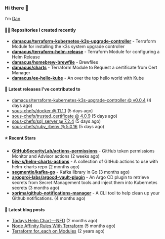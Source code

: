 

### Hi there 👋

I'm [Dan](https://medium.com/@dan.m.webb)

#### 👨‍💻 Repositories I created recently
- **[damacus/terraform-kubernetes-k3s-upgrade-controller](https://github.com/damacus/terraform-kubernetes-k3s-upgrade-controller)** - Terraform Module for installing the k3s system upgrade controller
- **[damacus/terraform-helm-release](https://github.com/damacus/terraform-helm-release)** - Terraform Module for configuring a Helm Release
- **[damacus/homebrew-brewfile](https://github.com/damacus/homebrew-brewfile)** - Brewfiles
- **[damacus/charts](https://github.com/damacus/charts)** - Terraform Module to Request a certificate from Cert Manager
- **[damacus/ee-hello-kube](https://github.com/damacus/ee-hello-kube)** - An over the top hello world with Kube

#### 🚀 Latest releases I've contributed to


- [damacus/terraform-kubernetes-k3s-upgrade-controller @ v0.0.4](https://github.com/damacus/terraform-kubernetes-k3s-upgrade-controller/releases/tag/v0.0.4) (4 days ago)
- [sous-chefs/docker @ 11.1.1](https://github.com/sous-chefs/docker/releases/tag/11.1.1) (5 days ago)
- [sous-chefs/trusted_certificate @ 4.0.9](https://github.com/sous-chefs/trusted_certificate/releases/tag/4.0.9) (5 days ago)
- [sous-chefs/sql_server @ 7.2.4](https://github.com/sous-chefs/sql_server/releases/tag/7.2.4) (5 days ago)
- [sous-chefs/ruby_rbenv @ 5.0.16](https://github.com/sous-chefs/ruby_rbenv/releases/tag/5.0.16) (5 days ago)

#### ⭐ Recent Stars


- **[GitHubSecurityLab/actions-permissions](https://github.com/GitHubSecurityLab/actions-permissions)** - GitHub token permissions Monitor and Advisor actions (2 weeks ago)
- **[bjw-s/helm-charts-actions](https://github.com/bjw-s/helm-charts-actions)** - A collection of GitHub actions to use with helm-charts repo (2 months ago)
- **[segmentio/kafka-go](https://github.com/segmentio/kafka-go)** - Kafka library in Go (3 months ago)
- **[argoproj-labs/argocd-vault-plugin](https://github.com/argoproj-labs/argocd-vault-plugin)** - An Argo CD plugin to retrieve secrets from Secret Management tools and inject them into Kubernetes secrets (3 months ago)
- **[xorima/github-notifications-manager](https://github.com/xorima/github-notifications-manager)** - A CLI tool to help clean up your Github notifications. (4 months ago)

#### 📄 Latest blog posts
- [Todays Helm Chart — NFD](https://medium.com/@dan.m.webb/todays-helm-chart-nfd-efe64f156edd?source=rss-bbba9c670f6e------2) (2 months ago)
- [Node Affinity Rules With Terraform](https://awstip.com/node-affinity-rules-with-terraform-a0766e0bb1da?source=rss-bbba9c670f6e------2) (5 months ago)
- [Terraform for_each on Modules](https://medium.com/@dan.m.webb/terraform-for-each-on-modules-bcf17c97e9ff?source=rss-bbba9c670f6e------2) (2 years ago)
